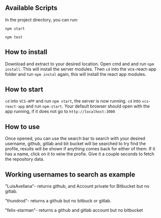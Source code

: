 
## Available Scripts

In the project directory, you can run:

`npm start`

`npm test`

## How to install

Download and extract to your desired location. Open cmd and and run `npm install`. This will install the server modules. Then `cd` into the vcs-react-app folder and run `npm instal` again, this will install the react app modules.

## How to start

`cd` into `VCS-APP` and run `npm start`, the server is now running. `cd` into `vcs-react-app` and run `npm-start`. Your default browser should open with the app running, if it does not go to ```http://localhost:3000```

## How to use

Once opened, you can use the search bar to search with your desired username, github, gitlab and bit bucket will be searched to try find the profile, results will be shown if anything comes back for either of them. If it has a name, click on it to veiw the profie. Give it a couple seconds to fetch the repository data.

## Working usernames to search as example

"LuisAvellana"- returns github, and Account private for Bitbucket but no gitlab.

"thundrod"- returns a github but no bitbuck or gitlab.

"felix-starman"- returns a github and gitlab account but no bitbucket

